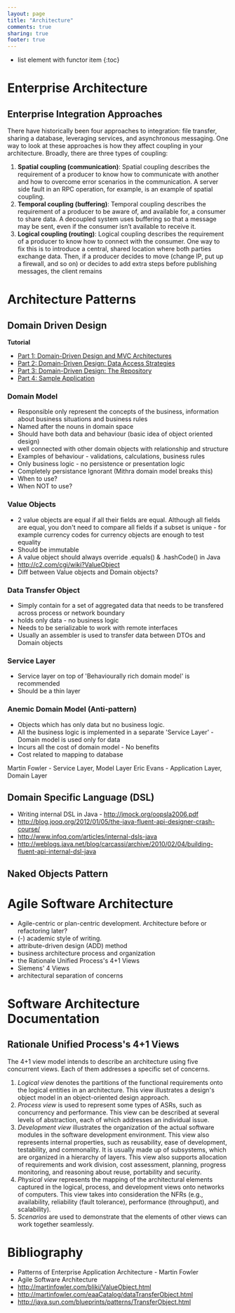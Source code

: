 ```yaml
---
layout: page
title: "Architecture"
comments: true
sharing: true
footer: true
---
```


* list element with functor item
{:toc}


# Enterprise Architecture

## Enterprise Integration Approaches

There have historically been four approaches to integration: file transfer, sharing a database, leveraging services, and asynchronous messaging. One way to look at these approaches is how they affect coupling in your architecture. Broadly, there are three types of coupling:

1. **Spatial coupling (communication)**: Spatial coupling describes the requirement of a producer to know how to communicate with another and how to overcome error scenarios in the communication. A server side fault in an RPC operation, for example, is an example of spatial coupling.
2. **Temporal coupling (buffering)**: Temporal coupling describes the requirement of a producer to be aware of, and available for, a consumer to share data. A decoupled system uses buffering so that a message may be sent, even if the consumer isn’t available to receive it.
3. **Logical coupling (routing)**: Logical coupling describes the requirement of a producer to know how to connect with the consumer. One way to fix this is to introduce a central, shared location where both parties exchange data. Then, if a producer decides to move (change IP, put up a firewall, and so on) or decides to add extra steps before publishing messages, the client remains




# Architecture Patterns

## Domain Driven Design

**Tutorial**

* [Part 1: Domain-Driven Design and MVC Architectures](http://blog.fedecarg.com/2009/03/11/domain-driven-design-and-mvc-architectures/)
* [Part 2: Domain-Driven Design: Data Access Strategies](http://blog.fedecarg.com/2009/03/12/domain-driven-design-and-data-access-strategies/)
* [Part 3: Domain-Driven Design: The Repository](http://blog.fedecarg.com/2009/03/15/domain-driven-design-the-repository/)
* [Part 4: Sample Application](http://blog.fedecarg.com/2009/03/22/domain-driven-design-sample-application/)

### Domain Model

* Responsible only represent the concepts of the business, information about business situations and business rules
* Named after the nouns in domain space
* Should have both data and behaviour (basic idea of object oriented design)
* well connected with other domain objects with relationship and structure
* Examples of behaviour - validations, calculations, business rules
* Only business logic - no persistence or presentation logic
* Completely persistance Ignorant (Mithra domain model breaks this)
* When to use?
* When NOT to use?

### Value Objects

* 2 value objects are equal if all their fields are equal. Although all fields are equal, you don't need to compare all fields if a subset is unique - for example currency codes for currency objects are enough to test equality
* Should be immutable
* A value object should always override .equals() & .hashCode() in Java
* http://c2.com/cgi/wiki?ValueObject
* Diff between Value objects and Domain objects?

### Data Transfer Object

* Simply contain for a set of aggregated data that needs to be transfered across process or network boundary
* holds only data - no business logic
* Needs to be serializable to work with remote interfaces
* Usually an assembler is used to transfer data between DTOs and Domain objects

### Service Layer

* Service layer on top of 'Behaviourally rich domain model' is recommended
* Should be a thin layer

### Anemic Domain Model (Anti-pattern)

* Objects which has only data but no business logic. 
* All the business logic is implemented in a separate 'Service Layer' - Domain model is used only for data
* Incurs all the cost of domain model - No benefits
* Cost related to mapping to database


Martin Fowler - Service Layer, Model Layer
Eric Evans - Application Layer, Domain Layer


## Domain Specific Language (DSL)

* Writing internal DSL in Java - http://jmock.org/oopsla2006.pdf
* http://blog.jooq.org/2012/01/05/the-java-fluent-api-designer-crash-course/
* http://www.infoq.com/articles/internal-dsls-java
* http://weblogs.java.net/blog/carcassi/archive/2010/02/04/building-fluent-api-internal-dsl-java

## Naked Objects Pattern


# Agile Software Architecture

* Agile-centric or plan-centric development. Architecture before or refactoring later?
* (-) academic style of writing. 
* attribute-driven design (ADD) method 
* business architecture process and organization
* the Rationale Unified Process's 4+1 Views 
* Siemens' 4 Views 
* architectural separation of concerns

# Software Architecture Documentation

## Rationale Unified Process's 4+1 Views

The 4+1 view model intends to describe an architecture using five concurrent views. Each of them addresses a specific set of concerns.

1. *Logical view* denotes the partitions of the functional requirements onto the logical entities in an architecture. This view illustrates a design's object model in an object-oriented design approach.
2. *Process view* is used to represent some types of ASRs, such as concurrency and performance. This view can be described at several levels of abstraction, each of which addresses an individual issue.
3. *Development view* illustrates the organization of the actual software modules in the software development environment. This view also represents internal properties, such as reusability, ease of development, testability, and commonality. It is usually made up of subsystems, which are organized in a hierarchy of layers. This view also supports allocation of requirements and work division, cost assessment, planning, progress monitoring, and reasoning about reuse, portability and security.
4. *Physical view* represents the mapping of the architectural elements captured in the logical, process, and development views onto networks of computers. This view takes into consideration the NFRs (e.g., availability, reliability (fault tolerance), performance (throughput), and scalability).
5. *Scenarios* are used to demonstrate that the elements of other views can work together seamlessly.

# Bibliography

* Patterns of Enterprise Application Architecture - Martin Fowler 
* Agile Software Architecture
* http://martinfowler.com/bliki/ValueObject.html
* http://martinfowler.com/eaaCatalog/dataTransferObject.html
* http://java.sun.com/blueprints/patterns/TransferObject.html
